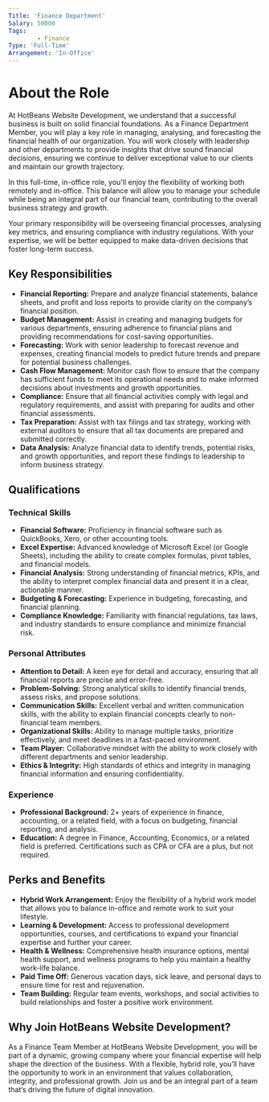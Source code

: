 ```yaml
---
Title: 'Finance Department'
Salary: 50000
Tags:
        - Finance
Type: 'Full-Time'
Arrangement: 'In-Office'
---
```


# About the Role

At HotBeans Website Development, we understand that a successful business is built on solid financial foundations. As a Finance Department Member, you will play a key role in managing, analysing, and forecasting the financial health of our organization. You will work closely with leadership and other departments to provide insights that drive sound financial decisions, ensuring we continue to deliver exceptional value to our clients and maintain our growth trajectory.

In this full-time, in-office role, you'll enjoy the flexibility of working both remotely and in-office. This balance will allow you to manage your schedule while being an integral part of our financial team, contributing to the overall business strategy and growth.

Your primary responsibility will be overseeing financial processes, analysing key metrics, and ensuring compliance with industry regulations. With your expertise, we will be better equipped to make data-driven decisions that foster long-term success.

## Key Responsibilities

- **Financial Reporting:** Prepare and analyze financial statements, balance sheets, and profit and loss reports to provide clarity on the company’s financial position.
- **Budget Management:** Assist in creating and managing budgets for various departments, ensuring adherence to financial plans and providing recommendations for cost-saving opportunities.
- **Forecasting:** Work with senior leadership to forecast revenue and expenses, creating financial models to predict future trends and prepare for potential business challenges.
- **Cash Flow Management:** Monitor cash flow to ensure that the company has sufficient funds to meet its operational needs and to make informed decisions about investments and growth opportunities.
- **Compliance:** Ensure that all financial activities comply with legal and regulatory requirements, and assist with preparing for audits and other financial assessments.
- **Tax Preparation:** Assist with tax filings and tax strategy, working with external auditors to ensure that all tax documents are prepared and submitted correctly.
- **Data Analysis:** Analyze financial data to identify trends, potential risks, and growth opportunities, and report these findings to leadership to inform business strategy.

## Qualifications

### Technical Skills

- **Financial Software:** Proficiency in financial software such as QuickBooks, Xero, or other accounting tools.
- **Excel Expertise:** Advanced knowledge of Microsoft Excel (or Google Sheets), including the ability to create complex formulas, pivot tables, and financial models.
- **Financial Analysis:** Strong understanding of financial metrics, KPIs, and the ability to interpret complex financial data and present it in a clear, actionable manner.
- **Budgeting & Forecasting:** Experience in budgeting, forecasting, and financial planning.
- **Compliance Knowledge:** Familiarity with financial regulations, tax laws, and industry standards to ensure compliance and minimize financial risk.

### Personal Attributes

- **Attention to Detail:** A keen eye for detail and accuracy, ensuring that all financial reports are precise and error-free.
- **Problem-Solving:** Strong analytical skills to identify financial trends, assess risks, and propose solutions.
- **Communication Skills:** Excellent verbal and written communication skills, with the ability to explain financial concepts clearly to non-financial team members.
- **Organizational Skills:** Ability to manage multiple tasks, prioritize effectively, and meet deadlines in a fast-paced environment.
- **Team Player:** Collaborative mindset with the ability to work closely with different departments and senior leadership.
- **Ethics & Integrity:** High standards of ethics and integrity in managing financial information and ensuring confidentiality.

### Experience

- **Professional Background:** 2+ years of experience in finance, accounting, or a related field, with a focus on budgeting, financial reporting, and analysis.
- **Education:** A degree in Finance, Accounting, Economics, or a related field is preferred. Certifications such as CPA or CFA are a plus, but not required.

## Perks and Benefits

- **Hybrid Work Arrangement:** Enjoy the flexibility of a hybrid work model that allows you to balance in-office and remote work to suit your lifestyle.
- **Learning & Development:** Access to professional development opportunities, courses, and certifications to expand your financial expertise and further your career.
- **Health & Wellness:** Comprehensive health insurance options, mental health support, and wellness programs to help you maintain a healthy work-life balance.
- **Paid Time Off:** Generous vacation days, sick leave, and personal days to ensure time for rest and rejuvenation.
- **Team Building:** Regular team events, workshops, and social activities to build relationships and foster a positive work environment.

## Why Join HotBeans Website Development?

As a Finance Team Member at HotBeans Website Development, you will be part of a dynamic, growing company where your financial expertise will help shape the direction of the business. With a flexible, hybrid role, you’ll have the opportunity to work in an environment that values collaboration, integrity, and professional growth. Join us and be an integral part of a team that’s driving the future of digital innovation.
